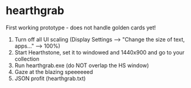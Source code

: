# hearthgrab
First working prototype - does not handle golden cards yet!

1. Turn off all UI scaling (Display Settings --> "Change the size of text, apps..." --> 100%)
2. Start Hearthstone, set it to windowed and 1440x900 and go to your collection
3. Run hearthgrab.exe (do NOT overlap the HS window)
4. Gaze at the blazing speeeeeed
5. JSON profit (hearthgrab.txt)
